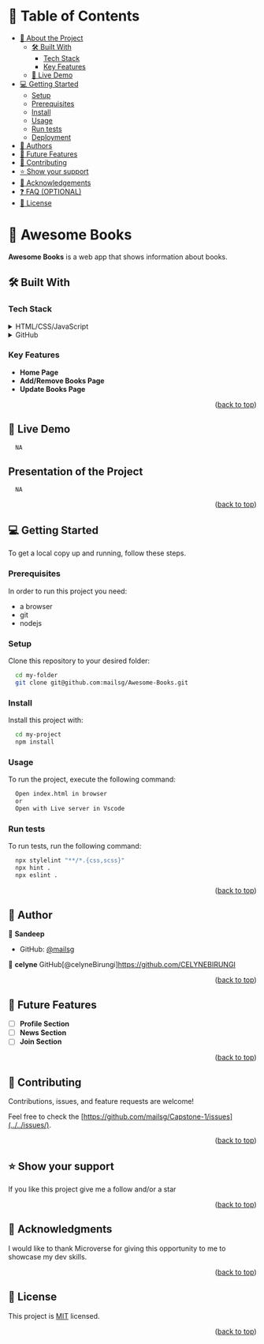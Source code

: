 # 📗 Table of Contents

- [📖 About the Project](#about-project)
  - [🛠 Built With](#built-with)
    - [Tech Stack](#tech-stack)
    - [Key Features](#key-features)
  - [🚀 Live Demo](#live-demo)
- [💻 Getting Started](#getting-started)
  - [Setup](#setup)
  - [Prerequisites](#prerequisites)
  - [Install](#install)
  - [Usage](#usage)
  - [Run tests](#run-tests)
  - [Deployment](#triangular_flag_on_post-deployment)
- [👥 Authors](#authors)
- [🔭 Future Features](#future-features)
- [🤝 Contributing](#contributing)
- [⭐️ Show your support](#support)
- [🙏 Acknowledgements](#acknowledgements)
- [❓ FAQ (OPTIONAL)](#faq)
- [📝 License](#license)

<!-- PROJECT DESCRIPTION -->

# 📖 Awesome Books <a name="about-project"></a>


**Awesome Books** is a web app that shows information about books.

## 🛠 Built With <a name="built-with"></a>

### Tech Stack <a name="tech-stack"></a>

<details>
  <summary>HTML/CSS/JavaScript</summary>
  <ul>
    <li><a href="https://developer.mozilla.org/en-US/docs/Web/JavaScript">Javascript</a></li>
  </ul>
</details>

<details>
  <summary>GitHub</summary>
  <ul>
    <li><a href="https://github.com/">Github</a></li>
  </ul>
</details>


<!-- Features -->

### Key Features <a name="key-features"></a>


- **Home Page**
- **Add/Remove Books Page**
- **Update Books Page**

<p align="right">(<a href="#readme-top">back to top</a>)</p>


<!-- Live Link -->

## 🚀 Live Demo <a name="live-demo"></a>
    
      NA


##    Presentation of the Project
      
      NA      

<p align="right">(<a href="#readme-top">back to top</a>)</p>


<!-- GETTING STARTED -->

## 💻 Getting Started <a name="getting-started"></a>


To get a local copy up and running, follow these steps.

### Prerequisites

In order to run this project you need:


- a browser
- git
- nodejs


### Setup

Clone this repository to your desired folder:


```sh
  cd my-folder
  git clone git@github.com:mailsg/Awesome-Books.git
```

### Install

Install this project with:


```sh
  cd my-project
  npm install
```

### Usage

To run the project, execute the following command:



```sh
  Open index.html in browser
  or
  Open with Live server in Vscode
```

### Run tests

To run tests, run the following command:

```sh
  npx stylelint "**/*.{css,scss}"
  npx hint .
  npx eslint .
```  

<p align="right">(<a href="#readme-top">back to top</a>)</p>

<!-- AUTHORS -->

## 👥 Author <a name="authors"></a>


👤 **Sandeep**

- GitHub: [@mailsg](https://github.com/mailsg)

👤 **celyne**
GitHub[@celyneBirungi]https://github.com/CELYNEBIRUNGI



<p align="right">(<a href="#readme-top">back to top</a>)</p>

<!-- FUTURE FEATURES -->

## 🔭 Future Features <a name="future-features"></a>


- [ ] **Profile Section**
- [ ] **News Section**
- [ ] **Join Section**

<p align="right">(<a href="#readme-top">back to top</a>)</p>

<!-- CONTRIBUTING -->

## 🤝 Contributing <a name="contributing"></a>

Contributions, issues, and feature requests are welcome!

Feel free to check the [https://github.com/mailsg/Capstone-1/issues](../../issues/).

<p align="right">(<a href="#readme-top">back to top</a>)</p>

<!-- SUPPORT -->

## ⭐️ Show your support <a name="support"></a>


If you like this project give me a follow and/or a star

<p align="right">(<a href="#readme-top">back to top</a>)</p>

<!-- ACKNOWLEDGEMENTS -->

## 🙏 Acknowledgments <a name="acknowledgements"></a>


I would like to thank Microverse for giving this opportunity to me to showcase my dev skills.

<p align="right">(<a href="#readme-top">back to top</a>)</p>

<!-- LICENSE -->

## 📝 License <a name="license"></a>

This project is [MIT](./LICENSE) licensed.

<p align="right">(<a href="#readme-top">back to top</a>)</p>